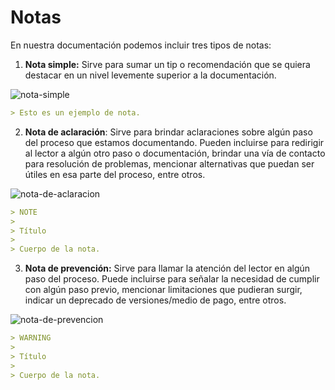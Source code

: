 # Notas
En nuestra documentación podemos incluir tres tipos de notas:

1. **Nota simple:** Sirve para sumar un tip o recomendación que se quiera destacar en un nivel levemente superior a la documentación. 

![nota-simple](style-guide/nota-simple.png)

```markdown
> Esto es un ejemplo de nota.
```

2. **Nota de aclaración**: Sirve para brindar aclaraciones sobre algún paso del proceso que estamos documentando. Pueden incluirse para redirigir al lector a algún otro paso o documentación, brindar una vía de contacto para resolución de problemas, mencionar alternativas que puedan ser útiles en esa parte del proceso, entre otros.

![nota-de-aclaracion](style-guide/nota-aclaracion.png)

```markdown
> NOTE
>
> Título
>
> Cuerpo de la nota.
```

3. **Nota de prevención:** Sirve para llamar la atención del lector en algún paso del proceso. Puede incluirse para señalar la necesidad de cumplir con algún paso previo, mencionar limitaciones que pudieran surgir, indicar un deprecado de versiones/medio de pago, entre otros.

![nota-de-prevencion](style-guide/warning-note.png)

```markdown
> WARNING
>
> Título
>
> Cuerpo de la nota.
```

